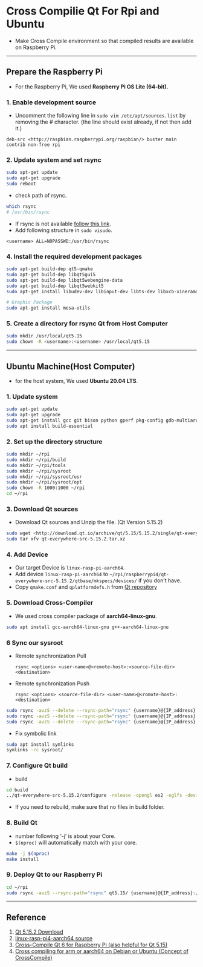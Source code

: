 # Cross Compilie Qt For Rpi and Ubuntu

- Make Cross Compile environment so that compiled results are available on Raspberry Pi.

---

## Prepare the Raspberry Pi

- For the Raspberry Pi, We used **Raspberry Pi OS Lite (64-bit).**

### 1. Enable development source

- Uncomment the following line in `sudo vim /etc/apt/sources.list` by removing the # character. (the line should exist already, if not then add it.)

```
deb-src <http://raspbian.raspberrypi.org/raspbian/> buster main contrib non-free rpi
```

### 2. Update system and set rsync

```bash
sudo apt-get update
sudo apt-get upgrade
sudo reboot
```

- check path of rsync.

```bash
which rsync
# /usr/bin/rsync
```

- If rsync is not available [follow this link](https://snapcraft.io/install/rsync/raspbian).
- Add following structure in `sudo visudo`.

```
<username> ALL=NOPASSWD:/usr/bin/rsync
```

### 4. Install the required development packages

```bash
sudo apt-get build-dep qt5-qmake
sudo apt-get build-dep libqt5gui5
sudo apt-get build-dep libqt5webengine-data
sudo apt-get build-dep libqt5webkit5
sudo apt-get install libudev-dev libinput-dev libts-dev libxcb-xinerama0-dev libxcb-xinerama0 gdbserver

# Graphic Package
sudo apt-get install mesa-utils
```

### 5. Create a directory for rsync Qt from Host Computer

```bash
sudo mkdir /usr/local/qt5.15
sudo chown -R <username>:<username> /usr/local/qt5.15
```

---

## Ubuntu Machine(Host Computer)

- for the host system, We used **Ubuntu 20.04 LTS**.

### 1. Update system

```bash
sudo apt-get update
sudo apt-get upgrade
sudo apt-get install gcc git bison python gperf pkg-config gdb-multiarch
sudo apt install build-essential
```

### 2. **Set up the directory structure**

```bash
sudo mkdir ~/rpi
sudo mkdir ~/rpi/build
sudo mkdir ~/rpi/tools
sudo mkdir ~/rpi/sysroot
sudo mkdir ~/rpi/sysroot/usr
sudo mkdir ~/rpi/sysroot/opt
sudo chown -R 1000:1000 ~/rpi
cd ~/rpi
```

### 3. Download Qt sources

- Download Qt sources and Unzip the file. (Qt Version 5.15.2)

```bash
sudo wget <http://download.qt.io/archive/qt/5.15/5.15.2/single/qt-everywhere-src-5.15.2.tar.xz>
sudo tar xfv qt-everywhere-src-5.15.2.tar.xz
```

### 4. Add Device

- Our target Device is `linux-rasp-pi-aarch64`.
- Add device `linux-rasp-pi-aarch64` to `~/rpi/raspberrypi4/qt-everywhere-src-5.15.2/qtbase/mkspecs/devices/` if you don’t have.
- Copy `qmake.conf` and `qplatformdefs.h` from [Qt repository](https://code.qt.io/cgit/qt/qtbase.git/tree/mkspecs/devices/linux-rasp-pi4-aarch64)

### 5. Download Cross-Compiler

- We used cross compiler package of **aarch64-linux-gnu**.

```bash
sudo apt install gcc-aarch64-linux-gnu g++-aarch64-linux-gnu
```

### 6 Sync our sysroot

- Remote synchronization Pull
    
    `rsync <options> <user-name>@<remote-host>:<source-file-dir> <destination>`
    
- Remote synchronization Push
    
    `rsync <options> <source-file-dir> <user-name>@<romote-host>:<destination>`
    

```bash
sudo rsync -avzS --delete --rsync-path="rsync" {username}@{IP_address}:/lib/ sysroot/lib/
sudo rsync -avzS --delete --rsync-path="rsync" {username}@{IP_address}:/usr/include/ sysroot/usr/include/
sudo rsync -avzS --delete --rsync-path="rsync" {username}@{IP_address}:/usr/lib/ sysroot/usr/iib/
```

- Fix symbolic link

```bash
sudo apt install symlinks
symlinks -rc sysroot/
```

### 7. Configure Qt build

- build

```bash
cd build
../qt-everywhere-src-5.15.2/configure -release -opengl es2 -eglfs -device linux-rasp-pi4-aarch64 -device-option CROSS_COMPILE=aarch64-linux-gnu- -sysroot ~/rpi/sysroot -prefix /usr/local/qt5.15 -extprefix ~/rpi/qt5.15 -opensource -confirm-license -skip qtscript -skip qtwayland -skip qtwebengine -nomake tests -make libs -pkg-config -no-use-gold-linker -v -recheck
```

- If you need to rebuild, make sure that no files in build folder.

### 8. Build Qt

- number following ‘-j’ is about your Core.
- `$(nproc)` will automatically match with your core.

```bash
make -j $(nproc)
make install
```

### 9. Deploy Qt to our Raspberry Pi

```bash
cd ~/rpi
sudo rsync -avzS --rsync-path="rsync" qt5.15/ {username}@{IP_address}:/usr/local/qt5.15/
```

---

## **Reference**

1. [Qt 5.15.2 Download](https://download.qt.io/official_releases/qt/5.15/5.15.2/)
2. [linux-rasp-pi4-aarch64 source](https://code.qt.io/cgit/qt/qtbase.git/tree/mkspecs/devices/linux-rasp-pi4-aarch64)
3. [Cross-Compile Qt 6 for Raspberry Pi (also helpful for Qt 5.15)](https://wiki.qt.io/Cross-Compile_Qt_6_for_Raspberry_Pi)
4. [Cross compiling for arm or aarch64 on Debian or Ubuntu (Concept of CrossCompile)](https://jensd.be/1126/linux/cross-compiling-for-arm-or-aarch64-on-debian-or-ubuntu)
